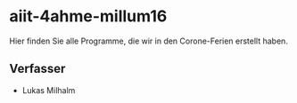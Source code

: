 # aiit-4ahme-millum16  
  
Hier finden Sie alle Programme, die wir in den Corone-Ferien erstellt haben.  
  
## Verfasser  

* Lukas Milhalm
